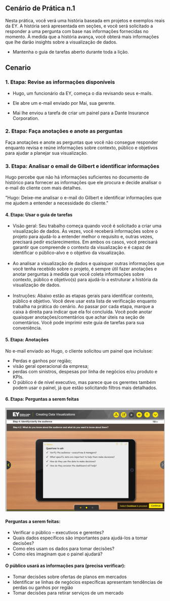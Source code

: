 ## Cenário de Prática n.1

Nesta prática, você verá uma história baseada em projetos e exemplos reais da EY. A história será apresentada em seções, e você será solicitado a responder a uma pergunta com base nas informações fornecidas no momento. À medida que a história avança, você obterá mais informações que lhe darão insights sobre a visualização de dados.

- Mantenha o guia de tarefas aberto durante toda a lição.

## Cenario

### 1. Etapa: Revise as informações disponíveis

- Hugo, um funcionário da EY, começa o dia revisando seus e-mails.

- Ele abre um e-mail enviado por Mai, sua gerente.

-  Mai lhe enviou a tarefa de criar um painel para a Dante Insurance Corporation.

### 2. Etapa: Faça anotações e anote as perguntas
Faça anotações e anote as perguntas que você não consegue responder enquanto revisa e reúne informações sobre contexto, público e objetivos para ajudar a planejar sua visualização.

### 3. Etapa: Analisar o email de Gilbert e identificar informações

Hugo percebe que não há informações suficientes no documento de histórico para fornecer as informações que ele procura e decide analisar o e-mail do cliente com mais detalhes.

"Hugo: Deixe-me analisar o e-mail do Gilbert e identificar informações que me ajudem a entender a necessidade do cliente."

#### 4. Etapa: Usar o guia de tarefas

- Visão geral: Seu trabalho começa quando você é solicitado a criar uma visualização de dados. Às vezes, você receberá informações sobre o projeto para ajudá-lo a entender melhor o requisito e, outras vezes, precisará pedir esclarecimentos. Em ambos os casos, você precisará garantir que compreende o contexto da visualização e é capaz de identificar o público-alvo e o objetivo da visualização. <br></br>
- Ao analisar a visualização de dados e quaisquer outras informações que você tenha recebido sobre o projeto, é sempre útil fazer anotações e anotar perguntas à medida que você coleta informações sobre contexto, público e objetivo(s) para ajudá-lo a estruturar a história da visualização de dados.<br></br>
- Instruções: Abaixo estão as etapas gerais para identificar contexto, público e objetivo. Você deve usar esta lista de verificação enquanto trabalha na prática do cenário. Ao passar por cada etapa, marque a caixa à direita para indicar que ela foi concluída. Você pode anotar quaisquer anotações/comentários que achar úteis na seção de comentários. Você pode imprimir este guia de tarefas para sua conveniência.

#### 5. Etapa: Anotações

No e-mail enviado ao Hugo, o cliente solicitou um painel que incluísse: 
- Perdas e ganhos por região; 
- visão geral operacional da empresa;
-  perdas com sinistros, despesas por linha de negócios e/ou produto e KPIs.
- O público é de nível executivo, mas parece que os gerentes também podem usar o painel, já que estão solicitando filtros mais detalhados.

#### 6. Etapa: Perguntas a serem feitas

![Contexto,audiencia e objetivo](questions_to_ask.jpg)

#### Perguntas a serem feitas:

- Verificar o público – executivos e gerentes?
- Quais dados específicos são importantes para ajudá-los a tomar decisões?
- Como eles usam os dados para tomar decisões?
- Como eles imaginam que o painel ajudará?


#### O público usará as informações para (precisa verificar):

- Tomar decisões sobre ofertas de planos em mercados
- Identificar se linhas de negócios específicas apresentam tendências de perdas ou ganhos por região
- Tomar decisões para retirar serviços de um mercado